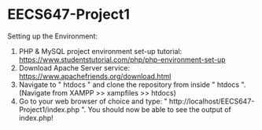 # EECS647-Project1

Setting up the Environment:

1. PHP & MySQL project environment set-up tutorial: https://www.studentstutorial.com/php/php-environment-set-up
2. Download Apache Server service: https://www.apachefriends.org/download.html
3. Navigate to " htdocs " and clone the repository from inside " htdocs ". (Navigate from XAMPP >> xampfiles >> htdocs)
4. Go to your web browser of choice and type: " http://localhost/EECS647-Project1/index.php ". You should now be able to see the output of index.php!
